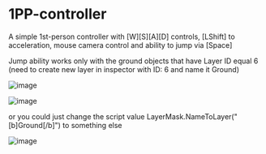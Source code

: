 # 1PP-controller

A simple 1st-person controller with [W][S][A][D] controls, [LShift] to acceleration, mouse camera control and ability to jump via [Space]

Jump ability works only with the ground objects that have Layer ID equal 6 (need to create new layer in inspector with ID: 6 and name it Ground)

![image](https://github.com/ViaKotov/1PP-controller/assets/89484940/0386f3cd-db99-452a-91dd-4249176831f4)

![image](https://github.com/ViaKotov/1PP-controller/assets/89484940/8fa4f767-835e-459f-952d-c0d208af7469)

or you could just change the script value LayerMask.NameToLayer("[b]Ground[/b]") to something else

![image](https://github.com/ViaKotov/1PP-controller/assets/89484940/497b4aaa-f041-40ef-b509-478d6c14c68b)


